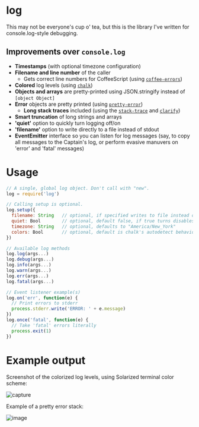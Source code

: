 # log
This may not be everyone's cup o' tea, but this is the library I've written for console.log-style debugging.

## Improvements over `console.log`
 - **Timestamps** (with optional timezone configuration)
 - **Filename and line number** of the caller
   - Gets correct line numbers for CoffeeScript (using [`coffee-errors`](https://www.npmjs.com/package/coffee-errors))
 - **Colored** log levels (using [`chalk`](https://www.npmjs.com/package/chalk))
 - **Objects and arrays** are pretty-printed using JSON.stringify instead of `[object Object]`
 - **Error** objects are pretty printed (using [`pretty-error`](https://www.npmjs.com/package/pretty-error))
   - **Long stack traces** included (using the [`stack-trace`](https://www.npmjs.com/package/stack-trace) and [`clarify`](https://www.npmjs.com/package/clarify))
 - **Smart truncation** of long strings and arrays
 - **'quiet'** option to quickly turn logging off/on
 - **'filename'** option to write directly to a file instead of stdout
 - **EventEmitter** interface so you can listen for log messages (say, to copy all messages to the Captain's log, or perform evasive manuvers on 'error' and 'fatal' messages)
 
# Usage
```js
// A single, global log object. Don't call with "new".
log = require('log')

// Calling setup is optional.
log.setup({
  filename: String   // optional, if specified writes to file instead of stdout
  quiet: Bool        // optional, default false, if true turns disables output but still triggers events
  timezone: String   // optional, defaults to "America/New_York" 
  colors: Bool       // optional, default is chalk's autodetect behavior
})

// Available log methods
log.log(args...) 
log.debug(args...) 
log.info(args...) 
log.warn(args...) 
log.err(args...) 
log.fatal(args...) 

// Event listener example(s)
log.on('err', function(e) {
  // Print errors to stderr
  process.stderr.write('ERROR: ' + e.message)
})
log.once('fatal', function(e) {
  // Take 'fatal' errors literally
  process.exit(1)
})
```

# Example output
Screenshot of the colorized log levels, using Solarized terminal color scheme:

![capture](https://cloud.githubusercontent.com/assets/587740/16549013/03c57abc-4168-11e6-890b-6f0b72001c5f.PNG)

Example of a pretty error stack:

![image](https://cloud.githubusercontent.com/assets/587740/16549085/e64500d8-4168-11e6-8db3-c04a266bbed1.png)
